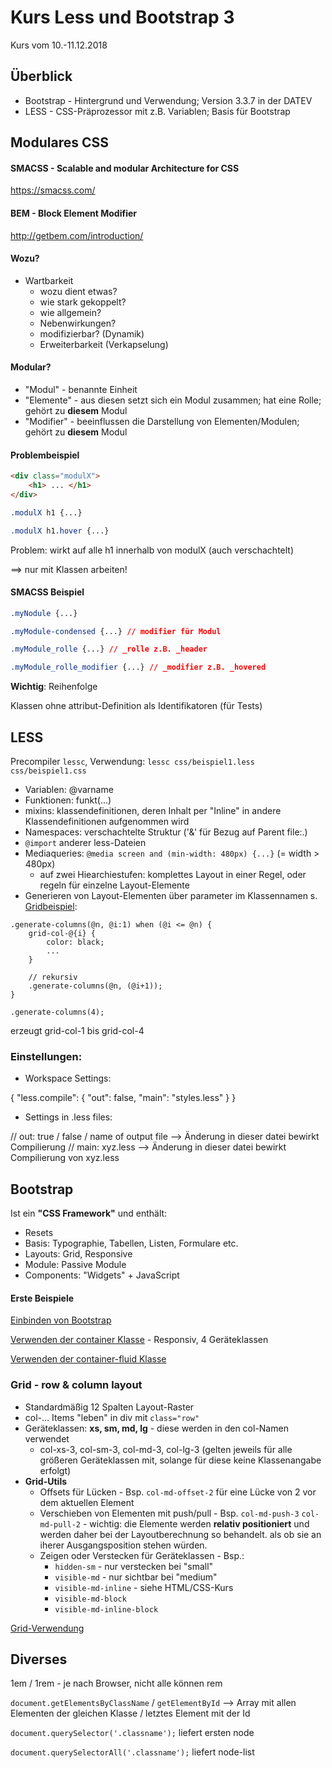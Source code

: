 # Kurs Less und Bootstrap 3
Kurs vom 10.-11.12.2018

## Überblick
* Bootstrap - Hintergrund und Verwendung; Version 3.3.7 in der DATEV
* LESS - CSS-Präprozessor mit z.B. Variablen; Basis für Bootstrap

## Modulares CSS
#### SMACSS - Scalable and modular Architecture for CSS
https://smacss.com/

#### BEM - Block Element Modifier
http://getbem.com/introduction/

#### Wozu?
* Wartbarkeit
  * wozu dient etwas?
  * wie stark gekoppelt?
  * wie allgemein?
  * Nebenwirkungen?
  * modifizierbar? (Dynamik)
  * Erweiterbarkeit (Verkapselung)

#### Modular?
* "Modul" - benannte Einheit
* "Elemente" - aus diesen setzt sich ein Modul zusammen; hat eine Rolle; gehört zu __diesem__ Modul
* "Modifier" - beeinflussen die Darstellung von Elementen/Modulen; gehört zu __diesem__ Modul

#### Problembeispiel
```html
<div class="modulX">
    <h1> ... </h1>
</div>
```

```css
.modulX h1 {...}

.modulX h1.hover {...}
```

Problem: wirkt auf alle h1 innerhalb von modulX (auch verschachtelt)

==> nur mit Klassen arbeiten!

#### SMACSS Beispiel

```css
.myNodule {...}

.myModule-condensed {...} // modifier für Modul

.myModule_rolle {...} // _rolle z.B. _header

.myModule_rolle_modifier {...} // _modifier z.B. _hovered
```

__Wichtig__: Reihenfolge

Klassen ohne attribut-Definition als Identifikatoren (für Tests)


## LESS

Precompiler `lessc`, Verwendung: `lessc css/beispiel1.less css/beispiel1.css`

* Variablen: @varname
* Funktionen: funkt(...)
* mixins: klassendefinitionen, deren Inhalt per "Inline" in andere Klassendefinitionen aufgenommen wird
* Namespaces: verschachtelte Struktur ('&' für Bezug auf Parent file:.)
* `@import` anderer less-Dateien
* Mediaqueries: `@media screen and (min-width: 480px) {...}` (= width > 480px)
  * auf zwei Hiearchiestufen: komplettes Layout in einer Regel, oder regeln für einzelne Layout-Elemente
* Generieren von Layout-Elementen über parameter im Klassennamen s. [Gridbeispiel](lessbsp/less/grid.less):

```less
.generate-columns(@n, @i:1) when (@i <= @n) {
    grid-col-@{i} {
        color: black;
        ...
    }

    // rekursiv
    .generate-columns(@n, (@i+1));
}

.generate-columns(4);
```
erzeugt grid-col-1 bis grid-col-4  

### Einstellungen:
* Workspace Settings:

{
    "less.compile": {
        "out": false,
        "main": "styles.less"
    }
}

* Settings in .less files:

// out: true / false / name of output file --> Änderung in dieser datei bewirkt Compilierung
// main: xyz.less     --> Änderung in dieser datei bewirkt Compilierung von xyz.less 


## Bootstrap

Ist ein __"CSS Framework"__ und enthält:
* Resets
* Basis: Typographie, Tabellen, Listen, Formulare etc.
* Layouts: Grid, Responsive
* Module: Passive Module
* Components: "Widgets" + JavaScript

#### Erste Beispiele
[Einbinden von Bootstrap](bootstrapbsp/bootstrap01.html)

[Verwenden der container Klasse](bootstrapbsp/bootstrap02.html) - Responsiv, 4  Geräteklassen

[Verwenden der container-fluid Klasse](bootstrapbsp/bootstrap03.html)

### Grid - row & column layout

* Standardmäßig 12 Spalten Layout-Raster
* col-... Items "leben" in div mit `class="row"`
* Geräteklassen: __xs, sm, md, lg__ - diese werden in den col-Namen verwendet
  * col-xs-3, col-sm-3, col-md-3, col-lg-3 (gelten jeweils für alle größeren Geräteklassen mit, solange für diese keine Klassenangabe erfolgt)
* __Grid-Utils__
  * Offsets für Lücken - Bsp. `col-md-offset-2` für eine Lücke von 2 vor dem aktuellen Element 
  * Verschieben von Elementen mit push/pull - Bsp. `col-md-push-3` `col-md-pull-2` - wichtig: die Elemente werden __relativ positioniert__ und werden daher bei der Layoutberechnung so behandelt. als ob sie an iherer Ausgangsposition stehen würden.
  * Zeigen oder Verstecken für Geräteklassen - Bsp.:
    * `hidden-sm` - nur verstecken bei "small"
    * `visible-md` - nur sichtbar bei "medium"
    * `visible-md-inline` - siehe HTML/CSS-Kurs
    * `visible-md-block`
    * `visible-md-inline-block`

[Grid-Verwendung](bootstrapbsp/grid01.html)


## Diverses

1em / 1rem - je nach Browser, nicht alle können rem

`document.getElementsByClassName` / `getElementById` --> Array mit allen Elementen der gleichen Klasse / letztes Element mit der Id

`document.querySelector('.classname');` liefert ersten node

`document.querySelectorAll('.classname');` liefert node-list


